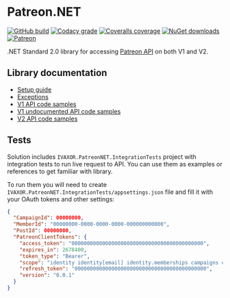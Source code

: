 # Patreon.NET
[![GitHub build](https://img.shields.io/github/actions/workflow/status/ivaxor/Patreon.NET/build_test_collect.yml)](https://github.com/ivaxor/Patreon.NET)
[![Codacy grade](https://img.shields.io/codacy/grade/6f11ccec0a574668a3eacdfa47b87ea2)](https://app.codacy.com/gh/ivaxor/Patreon.NET/dashboard)
[![Coveralls coverage](https://img.shields.io/coverallsCoverage/github/ivaxor/Patreon.NET)](https://coveralls.io/github/ivaxor/Patreon.NET)
[![NuGet downloads](https://img.shields.io/nuget/dt/IVAXOR.PatreonNET?link=)](https://nuget.org/packages/IVAXOR.PatreonNET)
[![Patreon](https://img.shields.io/endpoint.svg?url=https%3A%2F%2Fshieldsio-patreon.vercel.app%2Fapi%3Fusername%3Dpatreon_NET%26type%3Dpatrons&style=flat)](https://patreon.com/patreon_NET)

.NET Standard 2.0 library for accessing [Patreon API](https://docs.patreon.com) on both V1 and V2.

## Library documentation
- [Setup guide](https://github.com/ivaxor/Patreon.NET/blob/master/Documentation/Setup.md)
- [Exceptions](https://github.com/ivaxor/Patreon.NET/blob/master/Documentation/Exceptions.md)
- [V1 API code samples](https://github.com/ivaxor/Patreon.NET/blob/master/Documentation/V1.md)
- [V1 undocumented API code samples](https://github.com/ivaxor/Patreon.NET/blob/master/Documentation/V1U.md)
- [V2 API code samples](https://github.com/ivaxor/Patreon.NET/blob/master/Documentation/V2.md)

## Tests
Solution includes `IVAXOR.PatreonNET.IntegrationTests` project with integration tests to run live request to API. You can use them as examples or references to get familiar with library.

To run them you will need to create `IVAXOR.PatreonNET.IntegrationTests/appsettings.json` file and fill it with your OAuth tokens and other settings:
```json
{
  "CampaignId": 00000000,
  "MemberId": "00000000-0000-0000-0000-000000000000",
  "PostId": 00000000,
  "PatreonClientTokens": {
    "access_token": "0000000000000000000000000000000000000000000",
    "expires_in": 2678400,
    "token_type": "Bearer",
    "scope": "identity identity[email] identity.memberships campaigns campaigns.members campaigns.posts w:campaigns.webhook",
    "refresh_token": "0000000000000000000000000000000000000000000",
    "version": "0.0.1"
  }
}
```
